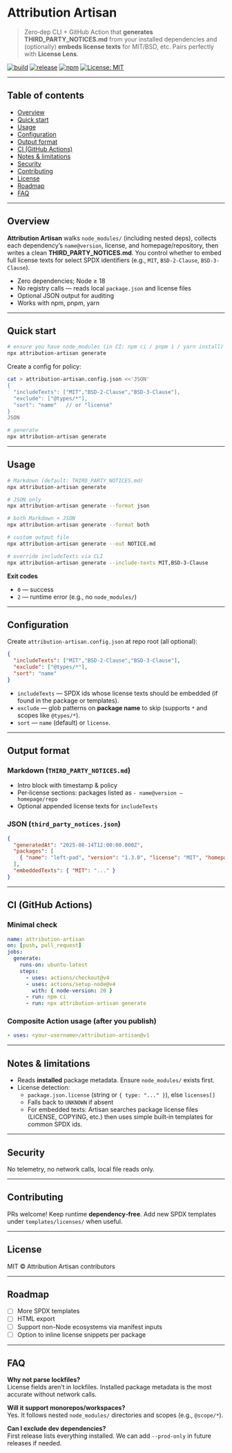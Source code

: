 # Attribution Artisan

> Zero‑dep CLI + GitHub Action that **generates THIRD_PARTY_NOTICES.md** from your installed dependencies and (optionally) **embeds license texts** for MIT/BSD, etc. Pairs perfectly with **License Lens**.

[![build](https://img.shields.io/github/actions/workflow/status/<your-username>/attribution-artisan/ci.yml?branch=main&label=build)](https://github.com/<your-username>/attribution-artisan/actions/workflows/ci.yml)
[![release](https://img.shields.io/github/actions/workflow/status/<your-username>/attribution-artisan/release.yml?label=release)](https://github.com/<your-username>/attribution-artisan/actions/workflows/release.yml)
[![npm](https://img.shields.io/npm/v/attribution-artisan.svg)](https://www.npmjs.com/package/attribution-artisan)
[![License: MIT](https://img.shields.io/badge/License-MIT-blue.svg)](LICENSE)

---

## Table of contents
- [Overview](#overview)
- [Quick start](#quick-start)
- [Usage](#usage)
- [Configuration](#configuration)
- [Output format](#output-format)
- [CI (GitHub Actions)](#ci-github-actions)
- [Notes & limitations](#notes--limitations)
- [Security](#security)
- [Contributing](#contributing)
- [License](#license)
- [Roadmap](#roadmap)
- [FAQ](#faq)

---

## Overview
**Attribution Artisan** walks `node_modules/` (including nested deps), collects each dependency’s `name@version`, license, and homepage/repository, then writes a clean **THIRD_PARTY_NOTICES.md**. You control whether to embed full license texts for select SPDX identifiers (e.g., `MIT`, `BSD-2-Clause`, `BSD-3-Clause`).

- Zero dependencies; Node ≥ 18
- No registry calls — reads local `package.json` and license files
- Optional JSON output for auditing
- Works with npm, pnpm, yarn

---

## Quick start
```bash
# ensure you have node_modules (in CI: npm ci / pnpm i / yarn install)
npx attribution-artisan generate
```

Create a config for policy:
```bash
cat > attribution-artisan.config.json <<'JSON'
{
  "includeTexts": ["MIT","BSD-2-Clause","BSD-3-Clause"],
  "exclude": ["@types/*"],
  "sort": "name"   // or "license"
}
JSON

# generate
npx attribution-artisan generate
```

---

## Usage
```bash
# Markdown (default: THIRD_PARTY_NOTICES.md)
npx attribution-artisan generate

# JSON only
npx attribution-artisan generate --format json

# both Markdown + JSON
npx attribution-artisan generate --format both

# custom output file
npx attribution-artisan generate --out NOTICE.md

# override includeTexts via CLI
npx attribution-artisan generate --include-texts MIT,BSD-3-Clause
```

**Exit codes**
- `0` — success
- `2` — runtime error (e.g., no `node_modules/`)

---

## Configuration
Create `attribution-artisan.config.json` at repo root (all optional):
```json
{
  "includeTexts": ["MIT","BSD-2-Clause","BSD-3-Clause"],
  "exclude": ["@types/*"],
  "sort": "name"
}
```
- `includeTexts` — SPDX ids whose license texts should be embedded (if found in the package or templates).
- `exclude` — glob patterns on **package name** to skip (supports `*` and scopes like `@types/*`).
- `sort` — `name` (default) or `license`.

---

## Output format

### Markdown (`THIRD_PARTY_NOTICES.md`)
- Intro block with timestamp & policy
- Per‑license sections: packages listed as `- name@version — homepage/repo`
- Optional appended license texts for `includeTexts`

### JSON (`third_party_notices.json`)
```json
{
  "generatedAt": "2025-08-14T12:00:00.000Z",
  "packages": [
    { "name": "left-pad", "version": "1.3.0", "license": "MIT", "homepage": "https://...", "repository": "https://..." }
  ],
  "embeddedTexts": { "MIT": "..." }
}
```

---

## CI (GitHub Actions)

### Minimal check
```yaml
name: attribution-artisan
on: [push, pull_request]
jobs:
  generate:
    runs-on: ubuntu-latest
    steps:
      - uses: actions/checkout@v4
      - uses: actions/setup-node@v4
        with: { node-version: 20 }
      - run: npm ci
      - run: npx attribution-artisan generate
```

### Composite Action usage (after you publish)
```yaml
- uses: <your-username>/attribution-artisan@v1
```

---

## Notes & limitations
- Reads **installed** package metadata. Ensure `node_modules/` exists first.
- License detection:
  - `package.json.license` (string or `{ type: "..." }`), else `licenses[]`
  - Falls back to `UNKNOWN` if absent
  - For embedded texts: Artisan searches package license files (LICENSE, COPYING, etc.) then uses simple built‑in templates for common SPDX ids.

---

## Security
No telemetry, no network calls, local file reads only.

---

## Contributing
PRs welcome! Keep runtime **dependency‑free**. Add new SPDX templates under `templates/licenses/` when useful.

---

## License
MIT © Attribution Artisan contributors

---

## Roadmap
- [ ] More SPDX templates
- [ ] HTML export
- [ ] Support non-Node ecosystems via manifest inputs
- [ ] Option to inline license snippets per package

---

## FAQ
**Why not parse lockfiles?**  
License fields aren’t in lockfiles. Installed package metadata is the most accurate without network calls.

**Will it support monorepos/workspaces?**  
Yes. It follows nested `node_modules/` directories and scopes (e.g., `@scope/*`).

**Can I exclude dev dependencies?**  
First release lists everything installed. We can add `--prod-only` in future releases if needed.
